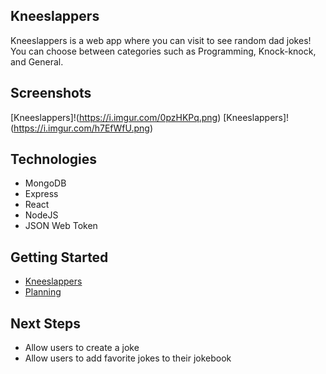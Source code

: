 ## Kneeslappers
Kneeslappers is a web app where you can visit to see random dad jokes! You can choose between categories such as Programming, Knock-knock, and General.

## Screenshots
[Kneeslappers]!(https://i.imgur.com/0pzHKPq.png)
[Kneeslappers]!(https://i.imgur.com/h7EfWfU.png)

## Technologies
- MongoDB
- Express
- React
- NodeJS
- JSON Web Token


## Getting Started
- [Kneeslappers](https://kneeslappers.herokuapp.com/)
- [Planning](https://trello.com/b/6K5anC8v/project-4-kneeslappers)


## Next Steps
- Allow users to create a joke
- Allow users to add favorite jokes to their jokebook